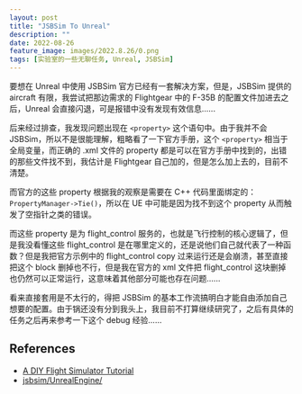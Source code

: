 ```yaml
---
layout: post
title: "JSBSim To Unreal"
description: ""
date: 2022-08-26
feature_image: images/2022.8.26/0.png
tags: [实验室的一些无聊任务, Unreal, JSBSim]
---
```


<!--more-->

要想在 Unreal 中使用 JSBSim 官方已经有一套解决方案，但是，JSBSim 提供的 aircraft 有限，我尝试把那边需求的 Flightgear 中的 F-35B 的配置文件加进去之后，Unreal 会直接闪退，可是报错中没有发现有效信息......

后来经过排查，我发现问题出现在 `<property>` 这个语句中。由于我并不会 JSBSim，所以不是很能理解，粗略看了一下官方手册，这个 `<property>` 相当于全局变量，而正确的 .xml 文件的 property 都是可以在官方手册中找到的，出错的那些文件找不到，我估计是 Flightgear 自己加的，但是怎么加上去的，目前不清楚。

而官方的这些 property 根据我的观察是需要在 C++ 代码里面绑定的：`PropertyManager->Tie()`，所以在 UE 中可能是因为找不到这个 property 从而触发了空指针之类的错误。

而这些 property 是为 flight_control 服务的，也就是飞行控制的核心逻辑了，但是我没看懂这些 flight_control 是在哪里定义的，还是说他们自己就代表了一种函数？但是我把官方示例中的 flight_control copy 过来运行还是会崩溃，甚至直接把这个 block 删掉也不行，但是我在官方的 xml 文件把 flight_control 这块删掉也仍然可以正常运行，这意味着其他部分可能也存在问题......

看来直接套用是不太行的，得把 JSBSim 的基本工作流搞明白才能自由添加自己想要的配置。由于锅还没有分到我头上，我目前不打算继续研究了，之后有具体的任务之后再来参考一下这个 debug 经验......

## References

- [A DIY Flight Simulator Tutorial](https://dev.epicgames.com/community/learning/tutorials/mmL/a-diy-flight-simulator-tutorial)
- [jsbsim/UnrealEngine/](https://github.com/JSBSim-Team/jsbsim/tree/master/UnrealEngine)